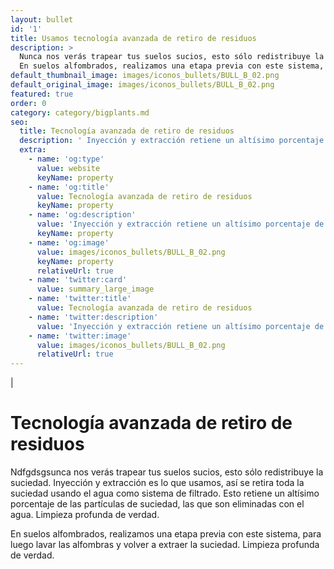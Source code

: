 ```yaml
---
layout: bullet
id: '1'
title: Usamos tecnología avanzada de retiro de residuos
description: >
  Nunca nos verás trapear tus suelos sucios, esto sólo redistribuye la suciedad. Inyección y extracción es lo que usamos, así se retira toda la suciedad usando el agua como sistema de filtrado. Esto retiene un altísimo porcentaje de las partículas de suciedad, las que son eliminadas con el agua. Limpieza profunda de verdad.  
  En suelos alfombrados, realizamos una etapa previa con este sistema, para luego lavar las alfombras y volver a extraer la suciedad. Limpieza profunda de verdad.
default_thumbnail_image: images/iconos_bullets/BULL_B_02.png
default_original_image: images/iconos_bullets/BULL_B_02.png 
featured: true
order: 0
category: category/bigplants.md
seo:
  title: Tecnología avanzada de retiro de residuos
  description: ' Inyección y extracción retiene un altísimo porcentaje de las partículas de suciedad, las que son eliminadas con el agua. Limpieza profunda de verdad '
  extra:
    - name: 'og:type'
      value: website
      keyName: property
    - name: 'og:title'
      value: Tecnología avanzada de retiro de residuos
      keyName: property
    - name: 'og:description'
      value: 'Inyección y extracción retiene un altísimo porcentaje de las partículas de suciedad, las que son eliminadas con el agua. Limpieza profunda de verdad'
      keyName: property
    - name: 'og:image'
      value: images/iconos_bullets/BULL_B_02.png
      keyName: property
      relativeUrl: true
    - name: 'twitter:card'
      value: summary_large_image
    - name: 'twitter:title'
      value: Tecnología avanzada de retiro de residuos
    - name: 'twitter:description'
      value: 'Inyección y extracción retiene un altísimo porcentaje de las partículas de suciedad, las que son eliminadas con el agua. Limpieza profunda de verdad'
    - name: 'twitter:image'
      value: images/iconos_bullets/BULL_B_02.png
      relativeUrl: true
---
```

|
# Tecnología avanzada de retiro de residuos

Ndfgdsgsunca nos verás trapear tus suelos sucios, esto sólo redistribuye la suciedad. Inyección y extracción es lo que usamos, así se retira toda la suciedad usando el agua como sistema de filtrado. Esto retiene un altísimo porcentaje de las partículas de suciedad, las que son eliminadas con el agua. Limpieza profunda de verdad.

En suelos alfombrados, realizamos una etapa previa con este sistema, para luego lavar las alfombras y volver a extraer la suciedad. Limpieza profunda de verdad.